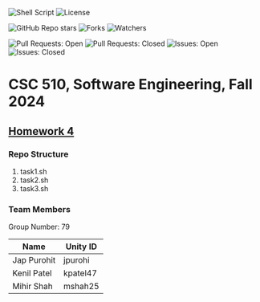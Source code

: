 ![Shell Script](https://img.shields.io/badge/Shell_Script-121011?style=for-the-badge&logo=gnu-bash&logoColor=white) 
![License](https://img.shields.io/github/license/NCSU-SE-Fall-24/hw4.svg)

![GitHub Repo stars](https://img.shields.io/github/stars/NCSU-SE-Fall-24/hw4?cacheSeconds=0)
![Forks](https://img.shields.io/github/forks/NCSU-SE-Fall-24/hw4.svg)
![Watchers](https://img.shields.io/github/watchers/NCSU-SE-Fall-24/hw4.svg)

![Pull Requests: Open](https://img.shields.io/github/issues-pr/NCSU-SE-Fall-24/hw4.svg)
![Pull Requests: Closed](https://img.shields.io/github/issues-pr-closed/NCSU-SE-Fall-24/hw4.svg)
![Issues: Open](https://img.shields.io/github/issues/NCSU-SE-Fall-24/hw4.svg)
![Issues: Closed](https://img.shields.io/github/issues-closed/NCSU-SE-Fall-24/hw4.svg)
# CSC 510, Software Engineering, Fall 2024 
## [Homework 4](https://txt.github.io/se24fall/data.html) 

### Repo Structure
1. task1.sh
2. task2.sh
3. task3.sh

### Team Members
Group Number: 79


| Name        | Unity ID |
|-------------|----------|
| Jap Purohit | jpurohi  |
| Kenil Patel | kpatel47 |
| Mihir Shah  | mshah25  |